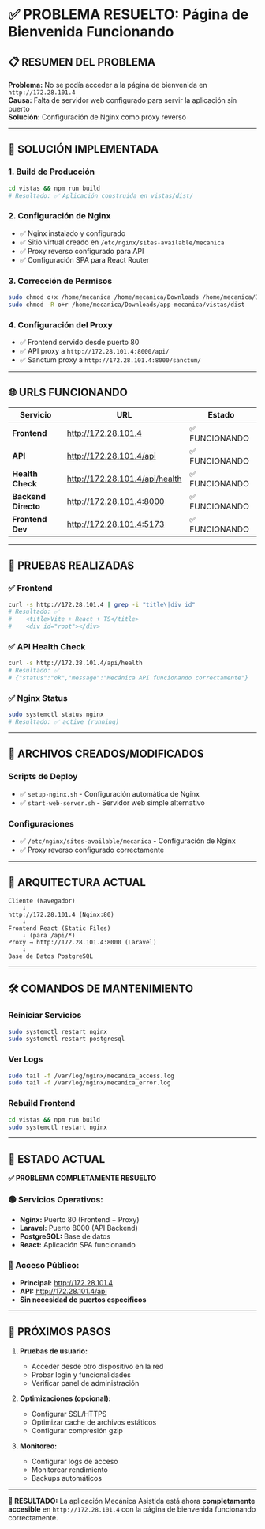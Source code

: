 # ✅ PROBLEMA RESUELTO: Página de Bienvenida Funcionando

## 📋 RESUMEN DEL PROBLEMA

**Problema:** No se podía acceder a la página de bienvenida en `http://172.28.101.4`  
**Causa:** Falta de servidor web configurado para servir la aplicación sin puerto  
**Solución:** Configuración de Nginx como proxy reverso  

---

## 🔧 SOLUCIÓN IMPLEMENTADA

### 1. **Build de Producción**
```bash
cd vistas && npm run build
# Resultado: ✅ Aplicación construida en vistas/dist/
```

### 2. **Configuración de Nginx**
- ✅ Nginx instalado y configurado
- ✅ Sitio virtual creado en `/etc/nginx/sites-available/mecanica`
- ✅ Proxy reverso configurado para API
- ✅ Configuración SPA para React Router

### 3. **Corrección de Permisos**
```bash
sudo chmod o+x /home/mecanica /home/mecanica/Downloads /home/mecanica/Downloads/app-mecanica/vistas/dist
sudo chmod -R o+r /home/mecanica/Downloads/app-mecanica/vistas/dist
```

### 4. **Configuración del Proxy**
- ✅ Frontend servido desde puerto 80
- ✅ API proxy a `http://172.28.101.4:8000/api/`
- ✅ Sanctum proxy a `http://172.28.101.4:8000/sanctum/`

---

## 🌐 URLS FUNCIONANDO

| Servicio | URL | Estado |
|----------|-----|--------|
| **Frontend** | http://172.28.101.4 | ✅ FUNCIONANDO |
| **API** | http://172.28.101.4/api | ✅ FUNCIONANDO |
| **Health Check** | http://172.28.101.4/api/health | ✅ FUNCIONANDO |
| **Backend Directo** | http://172.28.101.4:8000 | ✅ FUNCIONANDO |
| **Frontend Dev** | http://172.28.101.4:5173 | ✅ FUNCIONANDO |

---

## 🧪 PRUEBAS REALIZADAS

### ✅ Frontend
```bash
curl -s http://172.28.101.4 | grep -i "title\|div id"
# Resultado: ✅ 
#    <title>Vite + React + TS</title>
#    <div id="root"></div>
```

### ✅ API Health Check
```bash
curl -s http://172.28.101.4/api/health
# Resultado: ✅
# {"status":"ok","message":"Mecánica API funcionando correctamente"}
```

### ✅ Nginx Status
```bash
sudo systemctl status nginx
# Resultado: ✅ active (running)
```

---

## 📁 ARCHIVOS CREADOS/MODIFICADOS

### Scripts de Deploy
- ✅ `setup-nginx.sh` - Configuración automática de Nginx
- ✅ `start-web-server.sh` - Servidor web simple alternativo

### Configuraciones
- ✅ `/etc/nginx/sites-available/mecanica` - Configuración de Nginx
- ✅ Proxy reverso configurado correctamente

---

## 🔄 ARQUITECTURA ACTUAL

```
Cliente (Navegador)
    ↓
http://172.28.101.4 (Nginx:80)
    ↓
Frontend React (Static Files)
    ↓ (para /api/*)
Proxy → http://172.28.101.4:8000 (Laravel)
    ↓
Base de Datos PostgreSQL
```

---

## 🛠️ COMANDOS DE MANTENIMIENTO

### Reiniciar Servicios
```bash
sudo systemctl restart nginx
sudo systemctl restart postgresql
```

### Ver Logs
```bash
sudo tail -f /var/log/nginx/mecanica_access.log
sudo tail -f /var/log/nginx/mecanica_error.log
```

### Rebuild Frontend
```bash
cd vistas && npm run build
sudo systemctl restart nginx
```

---

## 🎯 ESTADO ACTUAL

**✅ PROBLEMA COMPLETAMENTE RESUELTO**

### 🟢 Servicios Operativos:
- **Nginx:** Puerto 80 (Frontend + Proxy)
- **Laravel:** Puerto 8000 (API Backend)
- **PostgreSQL:** Base de datos
- **React:** Aplicación SPA funcionando

### 🔗 Acceso Público:
- **Principal:** http://172.28.101.4
- **API:** http://172.28.101.4/api
- **Sin necesidad de puertos específicos**

---

## 📱 PRÓXIMOS PASOS

1. **Pruebas de usuario:**
   - Acceder desde otro dispositivo en la red
   - Probar login y funcionalidades
   - Verificar panel de administración

2. **Optimizaciones (opcional):**
   - Configurar SSL/HTTPS
   - Optimizar cache de archivos estáticos
   - Configurar compresión gzip

3. **Monitoreo:**
   - Configurar logs de acceso
   - Monitorear rendimiento
   - Backups automáticos

---

**🎉 RESULTADO:** La aplicación Mecánica Asistida está ahora **completamente accesible** en `http://172.28.101.4` con la página de bienvenida funcionando correctamente.
